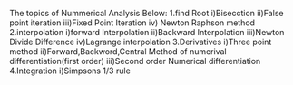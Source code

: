 The topics of Nummerical Analysis Below:
1.find Root
  i)Bisecction
  ii)False point iteration
  iii)Fixed Point Iteration
  iv) Newton Raphson method
2.interpolation
  i)forward Interpolation
  ii)Backward Interpolation
  iii)Newton Divide Difference
  iv)Lagrange interpolation
3.Derivatives
  i)Three point method
  ii)Forward,Backword,Central Method of numerival differentiation(first order)
  iii)Second order Numerical differentiation
4.Integration
  i)Simpsons 1/3 rule
